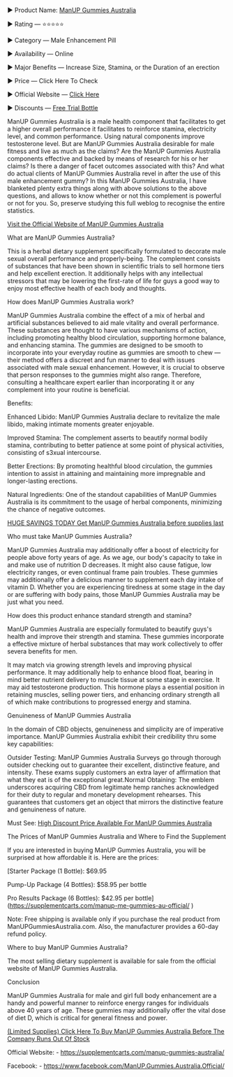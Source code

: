  ► Product Name: [ManUP Gummies Australia](https://supplementcarts.com/manup-me-gummies-au-official/
)

► Rating — ⭐⭐⭐⭐⭐

► Category — Male Enhancement Pill

► Availability — Online

► Major Benefits — Increase Size, Stamina, or the Duration of an erection

► Price — Click Here To Check

► Official Website — [Click Here](https://supplementcarts.com/manup-me-gummies-au-official/
)

► Discounts — [Free Trial Bottle](https://supplementcarts.com/manup-me-gummies-au-official/
)


 

ManUP Gummies Australia is a male health component that facilitates to get a higher overall performance it facilitates to reinforce stamina, electricity level, and common performance. Using natural components improve testosterone level. But are ManUP Gummies Australia desirable for male fitness and live as much as the claims? Are the ManUP Gummies Australia components effective and backed by means of research for his or her claims? Is there a danger of facet outcomes associated with this? And what do actual clients of ManUP Gummies Australia revel in after the use of this male enhancement gummy? In this ManUP Gummies Australia, I have blanketed plenty extra things along with above solutions to the above questions, and allows to know whether or not this complement is powerful or not for you. So, preserve studying this full weblog to recognise the entire statistics.


 



[Visit the Official Website of ManUP Gummies Australia](https://supplementcarts.com/manup-me-gummies-au-official/
)


 

What are ManUP Gummies Australia?


 

This is a herbal dietary supplement specifically formulated to decorate male sexual overall performance and properly-being. The complement consists of substances that have been shown in scientific trials to sell hormone tiers and help excellent erection. It additionally helps with any intellectual stressors that may be lowering the first-rate of life for guys a good way to enjoy most effective health of each body and thoughts.


 

How does ManUP Gummies Australia work?


 

ManUP Gummies Australia combine the effect of a mix of herbal and artificial substances believed to aid male vitality and overall performance. These substances are thought to have various mechanisms of action, including promoting healthy blood circulation, supporting hormone balance, and enhancing stamina. The gummies are designed to be smooth to incorporate into your everyday routine as gummies are smooth to chew — their method offers a discreet and fun manner to deal with issues associated with male sexual enhancement. However, it is crucial to observe that person responses to the gummies might also range. Therefore, consulting a healthcare expert earlier than incorporating it or any complement into your routine is beneficial.


 

Benefits:


 

Enhanced Libido: ManUP Gummies Australia declare to revitalize the male libido, making intimate moments greater enjoyable.

Improved Stamina: The complement asserts to beautify normal bodily stamina, contributing to better patience at some point of physical activities, consisting of s3xual intercourse.

Better Erections: By promoting healthful blood circulation, the gummies intention to assist in attaining and maintaining more impregnable and longer-lasting erections.

Natural Ingredients: One of the standout capabilities of ManUP Gummies Australia is its commitment to the usage of herbal components, minimizing the chance of negative outcomes.

 





[HUGE SAVINGS TODAY Get ManUP Gummies Australia before supplies last](https://supplementcarts.com/manup-me-gummies-au-official/
)


 

Who must take ManUP Gummies Australia?


 

ManUP Gummies Australia may additionally offer a boost of electricity for people above forty years of age. As we age, our body's capacity to take in and make use of nutrition D decreases. It might also cause fatigue, low electricity ranges, or even continual frame pain troubles. These gummies may additionally offer a delicious manner to supplement each day intake of vitamin D. Whether you are experiencing tiredness at some stage in the day or are suffering with body pains, those ManUP Gummies Australia may be just what you need.


 

How does this product enhance standard strength and stamina?


 

ManUP Gummies Australia are especially formulated to beautify guys's health and improve their strength and stamina. These gummies incorporate a effective mixture of herbal substances that may work collectively to offer severa benefits for men.

It may match via growing strength levels and improving physical performance. It may additionally help to enhance blood float, bearing in mind better nutrient delivery to muscle tissue at some stage in exercise. It may aid testosterone production. This hormone plays a essential position in retaining muscles, selling power tiers, and enhancing ordinary strength all of which make contributions to progressed energy and stamina.


 

Genuineness of ManUP Gummies Australia

 


In the domain of CBD objects, genuineness and simplicity are of imperative importance. ManUP Gummies Australia exhibit their credibility thru some key capabilities:

Outsider Testing: ManUP Gummies Australia Surveys go through thorough outsider checking out to guarantee their excellent, distinctive feature, and intensity. These exams supply customers an extra layer of affirmation that what they eat is of the exceptional great.Normal Obtaining: The emblem underscores acquiring CBD from legitimate hemp ranches acknowledged for their duty to regular and monetary development rehearses. This guarantees that customers get an object that mirrors the distinctive feature and genuineness of nature.

 





Must See: [High Discount Price Available For ManUP Gummies Australia](https://supplementcarts.com/manup-me-gummies-au-official/
)


 

The Prices of ManUP Gummies Australia and Where to Find the Supplement

 

If you are interested in buying ManUP Gummies Australia, you will be surprised at how affordable it is. Here are the prices:

 

[Starter Package (1 Bottle): $69.95

Pump-Up Package (4 Bottles): $58.95 per bottle

Pro Results Package (6 Bottles): $42.95 per bottle](https://supplementcarts.com/manup-me-gummies-au-official/
)


 

Note: Free shipping is available only if you purchase the real product from ManUPGummiesAustralia.com. Also, the manufacturer provides a 60-day refund policy.


 

Where to buy ManUP Gummies Australia?

 

The most selling dietary supplement is available for sale from the official website of ManUP Gummies Australia.


 

Conclusion


 

ManUP Gummies Australia for male and girl full body enhancement are a handy and powerful manner to reinforce energy ranges for individuals above 40 years of age. These gummies may additionally offer the vital dose of diet D, which is critical for general fitness and power.


 

[(Limited Supplies) Click Here To Buy ManUP Gummies Australia Before The Company Runs Out Of Stock](https://supplementcarts.com/manup-me-gummies-au-official/
)

 

Official Website: - https://supplementcarts.com/manup-gummies-australia/

Facebook: - https://www.facebook.com/ManUP.Gummies.Australia.Official/
